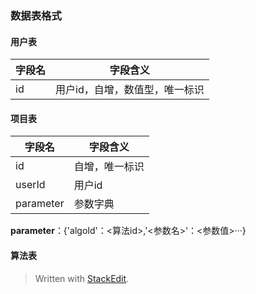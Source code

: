 
### 数据表格式
#### 用户表
字段名|字段含义
-|--
id|用户id，自增，数值型，唯一标识


#### 项目表
字段名|字段含义
-|-
id|自增，唯一标识
userId|用户id
parameter|参数字典
**parameter**：{'algoId'：<算法id>,'<参数名>'：<参数值>···}
#### 算法表



> Written with [StackEdit](https://stackedit.io/).
<!--stackedit_data:
eyJoaXN0b3J5IjpbLTU3NTkyMjM1MiwxNzgyODg3NDc4XX0=
-->